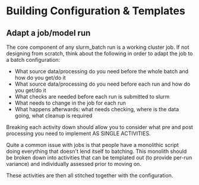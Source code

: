 # Building Configuration & Templates

## Adapt a job/model run

The core component of any slurm_batch run is a working cluster job. If not 
designing from scratch, think about the following in order to adapt the job 
to a batch configuration:

* What source data/processing do you need before the whole batch and how do you 
  get/do it
* What source data/processing do you need before each run and how do you get/do 
  it
* What checks are needed before each run is submitted to slurm
* What needs to change in the job for each run
* What happens afterwards: what needs checking, where is the data going, what 
  cleanup is required

Breaking each activity down should allow you to consider what pre and post 
processing you need to implement AS SINGLE ACTIVITIES. 

Quite a common issue with jobs is that people have a monolithic script doing 
everything that doesn't lend itself to batching. This monolith should be 
broken down into activities that can be templated out (to provide per-run 
variance) and individually assessed prior to moving on. 

These activities are then all stitched together with the configuration.